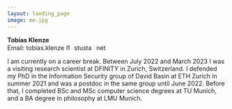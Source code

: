 ```yaml
---
layout: landing_page
image: me.jpg
---
```


**Tobias Klenze** 
<br>Email: tobias.klenze <img width="15" alt="(the symbol that looks like an a, but used in emails)" src="https://upload.wikimedia.org/wikipedia/commons/4/46/At_%28%40%29_sign.png"> stusta <img width="3" src="https://upload.wikimedia.org/wikipedia/commons/thumb/2/27/Disc_Plain_black.svg/1200px-Disc_Plain_black.svg.png" alt="(dot)"> net

I am currently on a career break.
Between July 2022 and March 2023 I was a visiting research scientist at DFINITY in Zurich, Switzerland.
I defended my PhD in the Information Security group of David Basin at ETH Zurich in summer 2021 and was a postdoc in the same group until June 2022. Before that, I completed BSc and MSc computer science degrees at TU Munich, and a BA degree in philosophy at LMU Munich.

